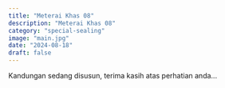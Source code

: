 ```yaml
---
title: "Meterai Khas 08"
description: "Meterai Khas 08"
category: "special-sealing"
image: "main.jpg"
date: "2024-08-18"
draft: false
---
```


Kandungan sedang disusun, terima kasih atas perhatian anda...